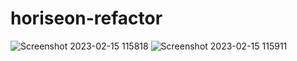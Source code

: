 # horiseon-refactor
![Screenshot 2023-02-15 115818](https://user-images.githubusercontent.com/122414990/219139515-da06ef02-d190-4a20-ac49-101d11c10823.png)
![Screenshot 2023-02-15 115911](https://user-images.githubusercontent.com/122414990/219139530-e70e54cb-8968-4183-a1eb-36a0d8038c24.png)
